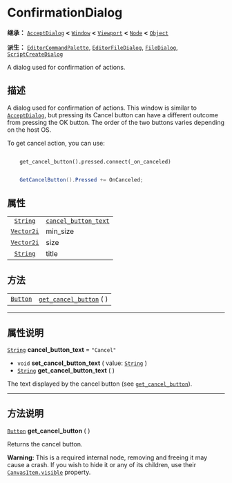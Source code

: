 <!-- ⚠ 请勿编辑本文件 ⚠ -->
<!-- 本文档使用脚本从 WeDot 引擎源码仓库生成。 -->
<!-- 生成脚本：https://github.com/WeDot-Engine/WeDot/tree/4.3/doc/tools/make_md.py； -->
<!-- 原文件：https://github.com/WeDot-Engine/WeDot/tree/4.3/doc/classes/ConfirmationDialog.xml。 -->

<div id="_class_confirmationdialog"></div>

# ConfirmationDialog

**继承：** [`AcceptDialog`](class_acceptdialog.md) **<** [`Window`](class_window.md) **<** [`Viewport`](class_viewport.md) **<** [`Node`](class_node.md) **<** [`Object`](class_object.md)

**派生：** [`EditorCommandPalette`](class_editorcommandpalette.md), [`EditorFileDialog`](class_editorfiledialog.md), [`FileDialog`](class_filedialog.md), [`ScriptCreateDialog`](class_scriptcreatedialog.md)

A dialog used for confirmation of actions.

## 描述

A dialog used for confirmation of actions. This window is similar to [`AcceptDialog`](class_acceptdialog.md), but pressing its Cancel button can have a different outcome from pressing the OK button. The order of the two buttons varies depending on the host OS.

To get cancel action, you can use:



```gdscript

    get_cancel_button().pressed.connect(_on_canceled)
```

```csharp

    GetCancelButton().Pressed += OnCanceled;
```







## 属性

|||
|:-:|:--|
| [`String`](class_string.md)     | [`cancel_button_text`](#class_confirmationdialog_property_cancel_button_text) | ``"Cancel"``                                                                  |
| [`Vector2i`](class_vector2i.md) | min_size                                                                      | ``Vector2i(200, 70)`` (overrides [`Window`](#class_window_property_min_size)) |
| [`Vector2i`](class_vector2i.md) | size                                                                          | ``Vector2i(200, 100)`` (overrides [`Window`](#class_window_property_size))    |
| [`String`](class_string.md)     | title                                                                         | ``"Please Confirm..."`` (overrides [`Window`](#class_window_property_title))  |

## 方法

|||
|:-:|:--|
| [`Button`](class_button.md) | [`get_cancel_button`](#class_confirmationdialog_method_get_cancel_button) ( ) |

<!-- rst-class:: classref-section-separator -->

---

## 属性说明

<div id="_class_confirmationdialog_property_cancel_button_text"></div>

[`String`](class_string.md) **cancel_button_text** = ``"Cancel"`` <div id="class_confirmationdialog_property_cancel_button_text"></div>

- `void` **set_cancel_button_text** ( value: [`String`](class_string.md) )
- [`String`](class_string.md) **get_cancel_button_text** ( )

The text displayed by the cancel button (see [`get_cancel_button`](#class_confirmationdialog_method_get_cancel_button)).

<!-- rst-class:: classref-section-separator -->

---

## 方法说明

<div id="_class_confirmationdialog_method_get_cancel_button"></div>

[`Button`](class_button.md) **get_cancel_button** ( )<div id="class_confirmationdialog_method_get_cancel_button"></div>

Returns the cancel button.

 **Warning:** This is a required internal node, removing and freeing it may cause a crash. If you wish to hide it or any of its children, use their [`CanvasItem.visible`](#class_canvasitem_property_visible) property.

[^virtual]: 本方法通常需要用户覆盖才能生效。
[^const]: 本方法无副作用，不会修改该实例的任何成员变量。
[^vararg]: 本方法除了能接受在此处描述的参数外，还能够继续接受任意数量的参数。
[^constructor]: 本方法用于构造某个类型。
[^static]: 调用本方法无需实例，可直接使用类名进行调用。
[^operator]: 本方法描述的是使用本类型作为左操作数的有效运算符。
[^bitfield]: 这个值是由下列位标志构成位掩码的整数。
[^void]: 无返回值。
